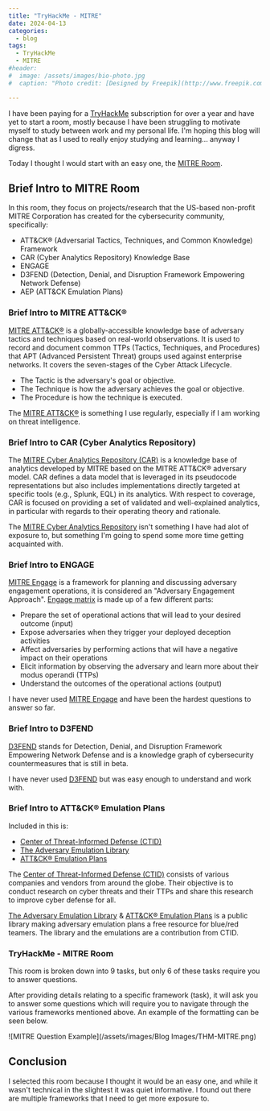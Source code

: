 ```yaml
---
title: "TryHackMe - MITRE"
date: 2024-04-13
categories:
  - blog
tags:
  - TryHackMe
  - MITRE
#header:
#  image: /assets/images/bio-photo.jpg
#  caption: "Photo credit: [Designed by Freepik](http://www.freepik.com)"

---
```


I have been paying for a [TryHackMe](https://tryhackme.com/) subscription for over a year and have yet to start a room, mostly because I have been struggling to motivate myself to study between work and my personal life. I'm hoping this blog will change that as I used to really enjoy studying and learning... anyway I digress.

Today I thought I would start with an easy one, the [MITRE Room](https://tryhackme.com/r/room/mitre).

## Brief Intro to MITRE Room

In this room, they focus on projects/research that the US-based non-profit MITRE Corporation has created for the cybersecurity community, specifically:

* ATT&CK® (Adversarial Tactics, Techniques, and Common Knowledge) Framework
* CAR (Cyber Analytics Repository) Knowledge Base
* ENGAGE
* D3FEND (Detection, Denial, and Disruption Framework Empowering Network Defense)
* AEP (ATT&CK Emulation Plans)

### Brief Intro to MITRE ATT&CK®
[MITRE ATT&CK®](https://attack.mitre.org/) is a globally-accessible knowledge base of adversary tactics and techniques based on real-world observations. It is used to record and document common TTPs (Tactics, Techniques, and Procedures) that APT (Advanced Persistent Threat) groups used against enterprise networks. It covers the seven-stages of the Cyber Attack Lifecycle.

* The Tactic is the adversary's goal or objective.
* The Technique is how the adversary achieves the goal or objective.
* The Procedure is how the technique is executed.

The [MITRE ATT&CK®](https://attack.mitre.org/) is something I use regularly, especially if I am working on threat intelligence.

### Brief Intro to CAR (Cyber Analytics Repository)

The [MITRE Cyber Analytics Repository (CAR)](https://car.mitre.org/) is a knowledge base of analytics developed by MITRE based on the MITRE ATT&CK® adversary model. CAR defines a data model that is leveraged in its pseudocode representations but also includes implementations directly targeted at specific tools (e.g., Splunk, EQL) in its analytics. With respect to coverage, CAR is focused on providing a set of validated and well-explained analytics, in particular with regards to their operating theory and rationale.

The [MITRE Cyber Analytics Repository](https://car.mitre.org/) isn't something I have had alot of exposure to, but something I'm going to spend some more time getting acquainted with.

### Brief Intro to ENGAGE

[MITRE Engage](https://engage.mitre.org/starter-kit/) is a framework for planning and discussing adversary engagement operations, it is considered an "Adversary Engagement Approach". 
 [Engage matrix](https://engage.mitre.org/matrix/) is made up of a few different parts:
* Prepare the set of operational actions that will lead to your desired outcome (input)
* Expose adversaries when they trigger your deployed deception activities 
* Affect adversaries by performing actions that will have a negative impact on their operations
* Elicit information by observing the adversary and learn more about their modus operandi (TTPs)
* Understand the outcomes of the operational actions (output) 

I have never used [MITRE Engage](https://engage.mitre.org/starter-kit/) and have been the hardest questions to answer so far.

### Brief Intro to D3FEND

[D3FEND](https://d3fend.mitre.org/) stands for Detection, Denial, and Disruption Framework Empowering Network Defense and is a knowledge graph of cybersecurity countermeasures that is still in beta.

I have never used [D3FEND](https://d3fend.mitre.org/) but was easy enough to understand and work with.

### Brief Intro to ATT&CK® Emulation Plans

Included in this is:
* [Center of Threat-Informed Defense (CTID)](https://mitre-engenuity.org/cybersecurity/center-for-threat-informed-defense/)
* [The Adversary Emulation Library](https://medium.com/mitre-engenuity/introducing-the-all-new-adversary-emulation-plan-library-234b1d543f6b)
* [ATT&CK® Emulation Plans](https://github.com/center-for-threat-informed-defense/adversary_emulation_library)

The [Center of Threat-Informed Defense (CTID)](https://mitre-engenuity.org/cybersecurity/center-for-threat-informed-defense/) consists of various companies and vendors from around the globe. Their objective is to conduct research on cyber threats and their TTPs and share this research to improve cyber defense for all. 

[The Adversary Emulation Library](https://medium.com/mitre-engenuity/introducing-the-all-new-adversary-emulation-plan-library-234b1d543f6b) & [ATT&CK® Emulation Plans](https://github.com/center-for-threat-informed-defense/adversary_emulation_library) is a public library making adversary emulation plans a free resource for blue/red teamers. The library and the emulations are a contribution from CTID.

### TryHackMe - MITRE Room

This room is broken down into 9 tasks, but only 6 of these tasks require you to answer questions.

After providing details relating to a specific framework (task), it will ask you to answer some questions which will require you to navigate through the various frameworks mentioned above. An example of the formatting can be seen below.

![MITRE Question Example](/assets/images/Blog Images/THM-MITRE.png)

## Conclusion

I selected this room because I thought it would be an easy one, and while it wasn't technical in the slightest it was quiet informative. I found out there are multiple frameworks that I need to get more exposure to.